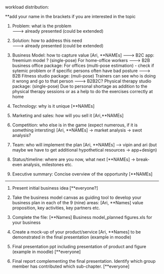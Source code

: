 workload distribution: 

**add your name in the brackets if you are interested in the topic

1. Problem: what is the problem   
---> already presented (could be extended)

2. Solution: how to address this need  
 ---> already presented (could be extended)

3. Business Model: how to capture value [Ari, **NAMEs]
---> B2C app: freemium model ? (single-pose) For home-office workers
---> B2B business office package: For offices (multi-pose estimation) - check if sytemic problem or if specific persons often have bad posture 
---> B2B Fitness studio package: (muli-pose) Trainers can see who is doing it wrong and go to that person 
---> B2B2C? Physical therapy studio package: (single-pose) Due to personal shortage as addition to the physical therapy sessions or as a help to do the exercises correctly at home

4. Technology: why is it unique [**NAMEs]

5. Marketing and sales: how will you sell it [Ari,**NAMEs]

6. Competition: who else is in the game (expect numerous, if it is something intersting) [Ari, **NAMEs]
   -> market analysis
   -> swot analysis?

8. Team: who will implement the plan  [Ari, **NAMEs]
--> vipin and ari (but maybe we have to get additional hypothetical resources -> app+design)

9. Status/timeline: where are you now, what next [**NAMEs]  -> break-even analysis, milestones etc.

10. Executive summary: Concise overview of the opportunity  [**NAMEs]

_______________________________________________________________________________________________________
1. Present initial business idea [**everyone?]

2. Take the business model canvas 
as guiding tool to develop your business
plan in each of the 9 (nine) areas: [Ari, **Names]
value proposition, key activities, key partners etc.

3. Complete the file: [**Names]
Business model_planned figures.xls for your business

4. Create a mock-up of your product/service [Ari, **Names]
to be demonstrated in the final presentation (example in moodle)

5. Final presentation ppt including presentation of product and figure (example in moodle) [**everyone]

6. Final report complementing the final presentation. Identify which group member has contributed which sub-chapter. [**everyone]
